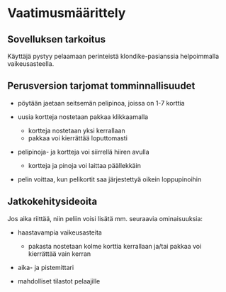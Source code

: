 # **Vaatimusmäärittely**

## **Sovelluksen tarkoitus**

Käyttäjä pystyy pelaamaan perinteistä klondike-pasianssia helpoimmalla vaikeusasteella.

## **Perusversion tarjomat tomminnallisuudet**

- pöytään jaetaan seitsemän pelipinoa, joissa on 1-7 korttia

- uusia kortteja nostetaan pakkaa klikkaamalla
  - kortteja nostetaan yksi kerrallaan
  - pakkaa voi kierrättää loputtomasti

- pelipinoja- ja kortteja voi siirrellä hiiren avulla
  - kortteja ja pinoja voi laittaa päällekkäin

- pelin voittaa, kun pelikortit saa järjestettyä oikein loppupinoihin

## **Jatkokehitysideoita**

Jos aika riittää, niin peliin voisi lisätä mm. seuraavia ominaisuuksia:

- haastavampia vaikeusasteita
  - pakasta nostetaan kolme korttia kerrallaan ja/tai pakkaa voi kierrättää vain kerran
  
- aika- ja pistemittari

- mahdolliset tilastot pelaajille
